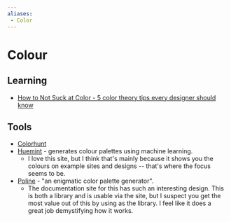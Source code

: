 ```yaml
---
aliases:
 - Color
---
```

# Colour

## Learning

- [How to Not Suck at Color - 5 color theory tips every designer should
  know](https://www.youtube.com/watch?v=C1rQQ_YpgcI)

## Tools

- [Colorhunt](https://colorhunt.co/)
- [Huemint](https://huemint.com) - generates colour palettes using machine
  learning.
  - I love this site, but I think that's mainly because it shows you the colours
    on example sites and designs -- that's where the focus seems to be.
- [Poline](https://meodai.github.io/poline/) - "an enigmatic color palette
  generator".
  - The documentation site for this has such an interesting design. This is both
    a library and is usable via the site, but I suspect you get the most value
    out of this by using as the library. I feel like it does a great job
    demystifying how it works.
